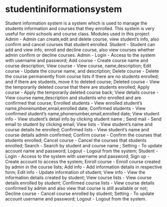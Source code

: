 # studentiniformationsystem
Student information system is a system which is used to manage the students information and courses that they enrolled.
This system is very useful for mini schools and course class.
Modules used in this project
Admin   - Admin can create,edit and delete course, view student’s info, also confirm and cancel courses that student enrolled.
Student  - Student can add and view info, enroll and decline course, also view courses whether admin confirm or decline courses.
Admin - Login - Access to the system with username and password;
       Add course -  Create course name and course description;
       View course -  View course, name,description;
       Edit course -  Update the course name, and description;
       Delete  course - Delete  the course permanently from course lists if there are no students enrolled;
        and if there are students, move it to deleted course;
       Deleted course - View the temporarily deleted course that there are students enrolled;
       Apply course - Apply the temporarily deleted course back;
       View details course - View course name,description and students who enrolled and are confirmed that course;
       Enrolled students - View enrolled student’s name,phonenumber,email,enrolled date;
       Confirmed students - View confirmed student’s name,phonenumber,email,enrolled date;
       View student info - View student’s detail info by clicking student name ;
       Send mail - Send email to student by clicking email;
       View lists - View student’s name and course details he enrolled;
       Confirmed lists - View student’s name and course details admin confirmed;
       Confirm course - Confirm the courses that students enrolled;
       Cancel course - Cancel the courses that students enrolled;
       Search - Search by student and course name ;
       Setting - To update account name and password;
       Logout - Logout from the system;
Student - Login - Access to the system with username and password;
         Sign up - Create account to access the system;
         Enroll course - Enroll course created by admin in the course lists;
         Add info - Add information details in respective form;
         Edit info - Update information of student;
         View info - View the information details created by student;
         View course lists - View course details enrolled by student;
         Confirmed course lists - View course details confirmed by admin and also view that course is still available or not;
         Decline course - Cancel course enrolled by student;
         Setting - To update account username and password;
         Logout - Logout from the system.

  
  
  

  
  
  

  
  
  


  
 
 
  
 


  
 
 
  
  

  

  
  
  


  
  
  
  


 
 
 
  
  


  
  
  


  
 
 
  
  


  
 
 



  
 



  
  
  


  
  
  


  
 



  
  
  


  
  
  


  
  
  
  



 
 
 
  
  


  
  

  
 
 
  
  


  
 
 
  
  


  
 
 
  
  


  
 
 
  
  


  
 


  
  
  



  
  
  
 


  
  
  


  
  
  
  


  
  
  
 


 
 
 
  
  


  
  
  


  
 
 
  
  


  
  
  


  
 
 
  
  


  
 
 
  
  


  
 
 
  
  


  
 
 
  


  
 
 
  
  

  
 

 


  
  
  
  
  


  
  
  
 
  


  
  
 
  
  


  
 

 
 
 
  



  
  
  


  
 
 
  
  


  
  
  


  
 
 
  
  


  
 
 
  


  
 
 



  
 
 
  
  


  
 



  
  
 
 


  
  
  
  



  
  
   


  
  
 
 
 
  



  



  
  
 


  
 
 
  



  
  
 


  
 



  



  
 
 



  
  
 


  
 
 



  
  
 


  
 

